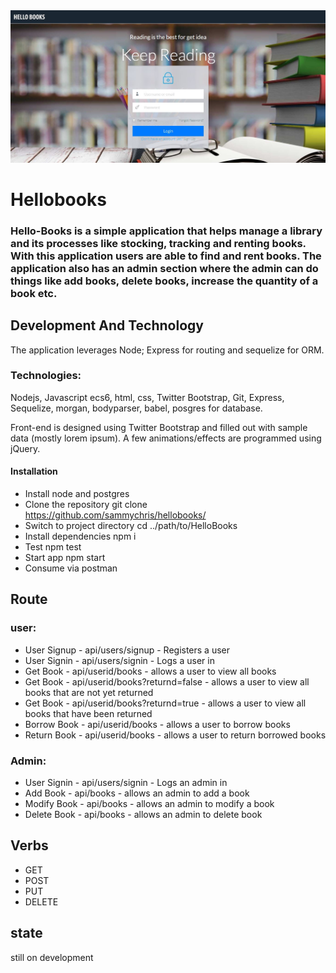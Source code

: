 <img alt="screen shot 2018-07-26 at 7 26 15 pm" src="https://github.com/sammychris/hellobooks/blob/development/template/img/hellobook-screenshot.JPG">

# Hellobooks
### Hello-Books is a simple application that helps manage a library and its processes like stocking, tracking and renting books. With this application users are able to find and rent books. The application also has an admin section where the admin can do things like add books, delete books, increase the quantity of a book etc.


## Development And Technology
The application leverages Node; Express for routing and sequelize for ORM.

### Technologies: 
Nodejs, Javascript ecs6, html, css, Twitter Bootstrap, Git, Express, Sequelize, morgan, bodyparser, babel, posgres for database.

Front-end is designed using Twitter Bootstrap and filled out with sample data (mostly lorem ipsum). A few animations/effects are programmed using jQuery.

#### Installation
- Install node and postgres
- Clone the repository git clone https://github.com/sammychris/hellobooks/
- Switch to project directory cd ../path/to/HelloBooks
- Install dependencies npm i
- Test npm test
- Start app npm start
- Consume via postman

## Route
### user:
- User Signup - api/users/signup - Registers a user
- User Signin - api/users/signin - Logs a user in
- Get Book - api/userid/books - allows a user to view all books
- Get Book - api/userid/books?returnd=false - allows a user to view all books that are not yet returned
- Get Book - api/userid/books?returnd=true - allows a user to view all books that have been returned
- Borrow Book - api/userid/books - allows a user to borrow books
- Return Book - api/userid/books - allows a user to return borrowed books

### Admin:
- User Signin - api/users/signin - Logs an admin in
- Add Book - api/books - allows an admin to add a book
- Modify Book - api/books - allows an admin to modify a book
- Delete Book - api/books - allows an admin to delete book

## Verbs
- GET
- POST
- PUT
- DELETE

## state
still on development

